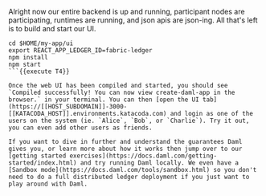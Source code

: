 Alright now our entire backend is up and running, participant nodes are participating, runtimes are running, and json apis are json-ing. All that's left is to build and start our UI.

```
cd $HOME/my-app/ui
export REACT_APP_LEDGER_ID=fabric-ledger
npm install
npm start
```{{execute T4}}

Once the web UI has been compiled and started, you should see `Compiled successfully! You can now view create-daml-app in the browser.` in your terminal. You can then [open the UI tab](https://[[HOST_SUBDOMAIN]]-3000-[[KATACODA_HOST]].environments.katacoda.com) and login as one of the users on the system (ie. `Alice`, `Bob`, or `Charlie`). Try it out, you can even add other users as friends.

If you want to dive in further and understand the guarantees Daml gives you, or learn more about how it works then jump over to our [getting started exercises](https://docs.daml.com/getting-started/index.html) and try running Daml locally. We even have a [Sandbox mode](https://docs.daml.com/tools/sandbox.html) so you don't need to do a full distributed ledger deployment if you just want to play around with Daml.
